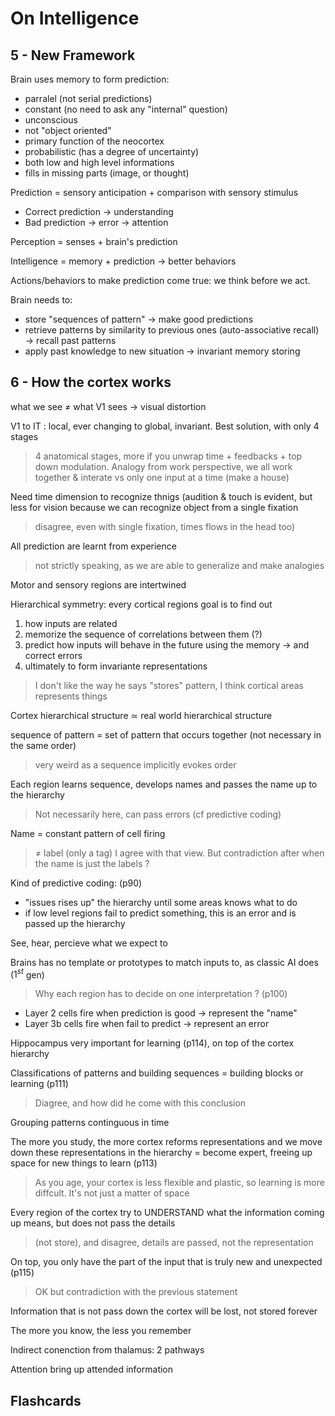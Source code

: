 # On Intelligence

## 5 - New Framework

Brain uses memory to form prediction:

- parralel (not serial predictions)
- constant (no need to ask any "internal" question)
- unconscious
- not "object oriented"
- primary function of the neocortex
- probabilistic (has a degree of uncertainty)
- both low and high level informations
- fills in missing parts (image, or thought)

Prediction = sensory anticipation + comparison with sensory stimulus

- Correct prediction $\rightarrow$ understanding
- Bad prediction $\rightarrow$ error $\rightarrow$ attention

Perception = senses + brain's prediction

Intelligence = memory + prediction $\rightarrow$ better behaviors

Actions/behaviors to make prediction come true: we think before we act.

Brain needs to:

- store "sequences of pattern" $\rightarrow$ make good predictions
- retrieve patterns by similarity to previous ones (auto-associative recall) $\rightarrow$ recall past patterns
- apply past knowledge to new situation $\rightarrow$ invariant memory storing


## 6 - How the cortex works

what we see $\neq$ what V1 sees $\rightarrow$ visual distortion

V1 to IT : local, ever changing to global, invariant. Best solution, with only 4 stages

> 4 anatomical stages, more if you unwrap time + feedbacks + top down modulation. Analogy from work perspective, we all work together & interate vs only one input at a time (make a house)

Need time dimension to recognize thnigs (audition & touch is evident, but less for vision because we can recognize object from a single fixation

> disagree, even with single fixation, times flows in the head too)

All prediction are learnt from experience

> not strictly speaking, as we are able to generalize and make analogies

Motor and sensory regions are intertwined

Hierarchical symmetry: every cortical regions goal is to find out
1. how inputs are related
2. memorize the sequence of correlations between them (?)
3. predict how inputs will behave in the future using the memory $\rightarrow$ and correct errors
4. ultimately to form invariante representations

> I don't like the way he says "stores" pattern, I think cortical areas represents things

Cortex hierarchical structure $\simeq$ real world hierarchical structure

sequence of pattern = set of pattern that occurs together (not necessary in the same order)

> very weird as a sequence implicitly evokes order

Each region learns sequence, develops names and passes the name up to the hierarchy

> Not necessarily here, can pass errors (cf predictive coding)

Name = constant pattern of cell firing

> $\neq$ label (only a tag) I agree with that view. But contradiction after when the name is just the labels ?

Kind of predictive coding: (p90)
- "issues rises up" the hierarchy until some areas knows what to do
- if low level regions fail to predict something, this is an error and is passed up the hierarchy

See, hear, percieve what we expect to

Brains has no template or prototypes to match inputs to, as classic AI does ($1^{st}$ gen)

> Why each region has to decide on one interpretation ? (p100)

- Layer 2 cells fire when prediction is good $\rightarrow$ represent the "name"
- Layer 3b cells fire when fail to predict $\rightarrow$ represent an error

Hippocampus very important for learning (p114), on top of the cortex hierarchy

Classifications of patterns and building sequences = building blocks or learning (p111)

> Diagree, and how did he come with this conclusion

Grouping patterns continguous in time

The more you study, the more cortex reforms representations and we move down these representations in the hierarchy = become expert, freeing up space for new things to learn (p113)

> As you age, your cortex is less flexible and plastic, so learning is more diffcult. It's not just a matter of space

Every region of the cortex try to UNDERSTAND what the information coming up means, but does not pass the details
> (not store), and disagree, details are passed, not the representation

On top, you only have the part of the input that is truly new and unexpected (p115)
> OK but contradiction with the previous statement

Information that is not pass down the cortex will be lost, not stored forever

The more you know, the less you remember

Indirect conenction from thalamus: 2 pathways

Attention bring up attended information

## Flashcards
